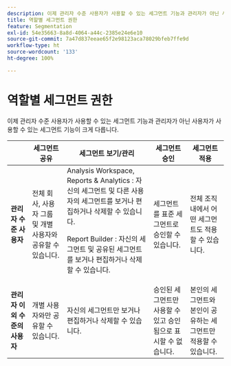 ```yaml
---
description: 이제 관리자 수준 사용자가 사용할 수 있는 세그먼트 기능과 관리자가 아닌 사용자가 사용할 수 있는 세그먼트 기능이 크게 다릅니다.
title: 역할별 세그먼트 권한
feature: Segmentation
exl-id: 54e35663-8a8d-4064-a44c-2385e24e6e10
source-git-commit: 7a47d837eeae65f2e98123aca78029bfeb7ffe9d
workflow-type: ht
source-wordcount: '133'
ht-degree: 100%

---
```


# 역할별 세그먼트 권한

이제 관리자 수준 사용자가 사용할 수 있는 세그먼트 기능과 관리자가 아닌 사용자가 사용할 수 있는 세그먼트 기능이 크게 다릅니다.

<table id="table_13F72FD90C964B86BD4B51E6F51ED292"> 
 <thead> 
  <tr> 
   <th colname="col1" class="entry"></th> 
   <th colname="col2" class="entry"> 세그먼트 공유 </th> 
   <th colname="col3" class="entry"> 세그먼트 보기/관리 </th> 
   <th colname="col4" class="entry"> 세그먼트 승인 </th> 
   <th colname="col5" class="entry"> 세그먼트 적용 </th> 
  </tr> 
 </thead>
 <tbody> 
  <tr> 
   <td colname="col1"> <b>관리자 수준 사용자</b> </td> 
   <td colname="col2"> 전체 회사, 사용자 그룹 및 개별 사용자와 공유할 수 있습니다. </td> 
   <td colname="col3"> <span class="keyword"> Analysis Workspace, Reports &amp; Analytics </span>: 자신의 세그먼트 및 다른 사용자의 세그먼트를 보거나 편집하거나 삭제할 수 있습니다. <p> <span class="keyword"> Report Builder </span>: 자신의 세그먼트 및 공유된 세그먼트를 보거나 편집하거나 삭제할 수 있습니다. </p> </td> 
   <td colname="col4"> 세그먼트를 표준 세그먼트로 승인할 수 있습니다. </td> 
   <td colname="col5"> 전체 조직 내에서 어떤 세그먼트도 적용할 수 있습니다. </td> 
  </tr> 
  <tr> 
   <td colname="col1"> <b>관리자 이외 수준의 사용자</b> </td> 
   <td colname="col2"> 개별 사용자와만 공유할 수 있습니다. </td> 
   <td colname="col3"> 자신의 세그먼트만 보거나 편집하거나 삭제할 수 있습니다. </td> 
   <td colname="col4"> 승인된 세그먼트만 사용할 수 있고 승인됨으로 표시할 수 없습니다. </td> 
   <td colname="col5"> 본인의 세그먼트와 본인이 공유하는 세그먼트만 적용할 수 있습니다. </td> 
  </tr> 
 </tbody> 
</table>
